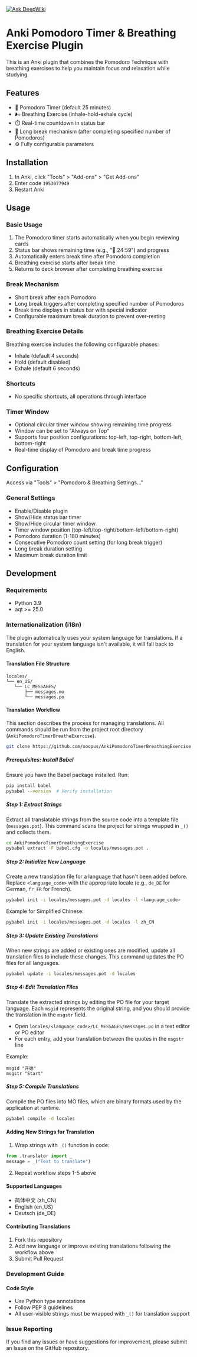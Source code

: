 [![Ask DeepWiki](https://deepwiki.com/badge.svg)](https://deepwiki.com/ooopus/AnkiPomodoroTimerBreathingExercise)

# Anki Pomodoro Timer & Breathing Exercise Plugin

This is an Anki plugin that combines the Pomodoro Technique with breathing exercises to help you maintain focus and relaxation while studying.

## Features

- 🍅 Pomodoro Timer (default 25 minutes)
- 🌬️ Breathing Exercise (inhale-hold-exhale cycle)
- ⏱️ Real-time countdown in status bar
- 🎯 Long break mechanism (after completing specified number of Pomodoros)
- ⚙️ Fully configurable parameters

## Installation

1. In Anki, click "Tools" > "Add-ons" > "Get Add-ons"
2. Enter code <code>1953077949</code>
3. Restart Anki

## Usage

### Basic Usage

1. The Pomodoro timer starts automatically when you begin reviewing cards
2. Status bar shows remaining time (e.g., "🍅 24:59") and progress
3. Automatically enters break time after Pomodoro completion
4. Breathing exercise starts after break time
5. Returns to deck browser after completing breathing exercise

### Break Mechanism

- Short break after each Pomodoro
- Long break triggers after completing specified number of Pomodoros
- Break time displays in status bar with special indicator
- Configurable maximum break duration to prevent over-resting

### Breathing Exercise Details

Breathing exercise includes the following configurable phases:

- Inhale (default 4 seconds)
- Hold (default disabled)
- Exhale (default 6 seconds)

### Shortcuts

- No specific shortcuts, all operations through interface

### Timer Window

- Optional circular timer window showing remaining time progress
- Window can be set to "Always on Top"
- Supports four position configurations: top-left, top-right, bottom-left, bottom-right
- Real-time display of Pomodoro and break time progress

## Configuration

Access via "Tools" > "Pomodoro & Breathing Settings..."

### General Settings

- Enable/Disable plugin
- Show/Hide status bar timer
- Show/Hide circular timer window
- Timer window position (top-left/top-right/bottom-left/bottom-right)
- Pomodoro duration (1-180 minutes)
- Consecutive Pomodoro count setting (for long break trigger)
- Long break duration setting
- Maximum break duration limit

## Development

### Requirements

- Python 3.9
- aqt >= 25.0

### Internationalization (i18n)

The plugin automatically uses your system language for translations. If a translation for your system language isn't available, it will fall back to English.

#### Translation File Structure

```
locales/
└── en_US/
   └── LC_MESSAGES/
       ├── messages.mo
       └── messages.po
```

#### Translation Workflow

This section describes the process for managing translations. All commands should be run from the project root directory (`AnkiPomodoroTimerBreatheExercise`).

```bash
git clone https://github.com/ooopus/AnkiPomodoroTimerBreathingExercise
```

##### Prerequisites: Install Babel

Ensure you have the Babel package installed. Run:

```bash
pip install babel
pybabel --version  # Verify installation
```

##### Step 1: Extract Strings

Extract all translatable strings from the source code into a template file (`messages.pot`). This command scans the project for strings wrapped in `_()` and collects them.

```bash
cd AnkiPomodoroTimerBreathingExercise
pybabel extract -F babel.cfg -o locales/messages.pot .
```

##### Step 2: Initialize New Language

Create a new translation file for a language that hasn't been added before. Replace `<language_code>` with the appropriate locale (e.g., `de_DE` for German, `fr_FR` for French).

```bash
pybabel init -i locales/messages.pot -d locales -l <language_code>
```

Example for Simplified Chinese:

```bash
pybabel init -i locales/messages.pot -d locales -l zh_CN
```

##### Step 3: Update Existing Translations

When new strings are added or existing ones are modified, update all translation files to include these changes. This command updates the PO files for all languages.

```bash
pybabel update -i locales/messages.pot -d locales
```

##### Step 4: Edit Translation Files

Translate the extracted strings by editing the PO file for your target language. Each `msgid` represents the original string, and you should provide the translation in the `msgstr` field.

- Open `locales/<language_code>/LC_MESSAGES/messages.po` in a text editor or PO editor
- For each entry, add your translation between the quotes in the `msgstr` line

Example:

```
msgid "开始"
msgstr "Start"
```

##### Step 5: Compile Translations

Compile the PO files into MO files, which are binary formats used by the application at runtime.

```bash
pybabel compile -d locales
```

#### Adding New Strings for Translation

1. Wrap strings with `_()` function in code:

```python
from .translator import _
message = _("Text to translate")
```

2. Repeat workflow steps 1-5 above

#### Supported Languages

- 简体中文 (zh_CN)
- English (en_US)
- Deutsch (de_DE)

#### Contributing Translations

1. Fork this repository
2. Add new language or improve existing translations following the workflow above
3. Submit Pull Request

### Development Guide

#### Code Style

- Use Python type annotations
- Follow PEP 8 guidelines
- All user-visible strings must be wrapped with `_()` for translation support

### Issue Reporting

If you find any issues or have suggestions for improvement, please submit an Issue on the GitHub repository.

